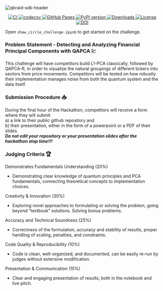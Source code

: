 <img width=full alt="qbraid-sdk-header" src="https://user-images.githubusercontent.com/46977852/224456452-605e51f2-193d-4789-863e-e51cdd4b0a54.png">

<p align="center">
  <a href="https://github.com/qBraid/qBraid/actions/workflows/main.yml">
    <img src="https://github.com/qBraid/qBraid/actions/workflows/main.yml/badge.svg?branch=main" alt="CI"/>
  </a>
  <a href="https://codecov.io/gh/qBraid/qBraid">
    <img src="https://codecov.io/gh/qBraid/qBraid/branch/main/graph/badge.svg?token=1UTM0XZB7A" alt="codecov"/>
  </a>
  <a href='https://sdk.qbraid.com/qBraid/'>
    <img src='https://img.shields.io/github/actions/workflow/status/qBraid/qBraid/gh-pages.yml?label=docs' alt='GitHub Pages'/>
  </a>
  <a href="https://pypi.org/project/qbraid/">
    <img src="https://img.shields.io/pypi/v/qbraid.svg?color=blue" alt="PyPI version"/>
  </a>
  <a href="https://pepy.tech/project/qbraid">
    <img src="https://static.pepy.tech/badge/qbraid" alt="Downloads"/>
  </a>
  <a href="https://www.gnu.org/licenses/gpl-3.0.html">
    <img src="https://img.shields.io/github/license/qBraid/qbraid.svg" alt="License"/>
  </a>
  <a href="https://doi.org/10.5281/zenodo.12627597">
    <img src="https://zenodo.org/badge/DOI/10.5281/zenodo.12627597.svg" alt="DOI">
  </a>
</p>

Open `shaw_circle_challenge.ipynb` to get started on the challenge.


### **Problem Statement - Detecting and Analyzing Financial Principal Components with QAPCA** 💹
This challenge will have competitors build L1-PCA classically, followed by QAPCA-R, in order to visualize the natural groupings of different tickers into sectors from price movements. Competitors will be tested on how robustly their implementation manages noise from both the quantum system and the data itself.


### **Submission Procedure** 📥
During the final hour of the Hackathon, competitors will receive a form where they will submit  
a) a link to their public github repository and   
b) their presentation, either in the form of a powerpoint or a PDF of their slides.  
***Do not edit your repository or your presentation slides after the hackathon stop time!!!***


### **Judging Criteria** 🏆
Demonstrates Fundamentals Understanding (20%)
- Demonstrating clear knowledge of quantum principles and PCA fundamentals, connecting theoretical concepts to implementation choices.  

Creativity & Innovation (30%)
- Exploring novel approaches to formulating or solving the problem, going beyond “textbook” solutions. Solving bonus problems.

Accuracy and Technical Soundness (25%)
- Correctness of the formulation, accuracy and stability of results, proper handling of scaling, penalties, and constraints.

Code Quality & Reproducibility (10%)
- Code is clean, well-organized, and documented, can be easily re-run by judges without extensive modification.

Presentation & Communication (15%)
- Clear and engaging presentation of results, both in the notebook and live pitch.
